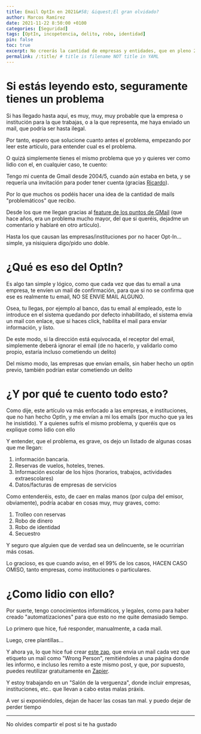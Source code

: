 ```yaml
---
title: Email OptIn en 2021&#58; &iquest;El gran olvidado?
author: Marcos Ramírez
date: 2021-11-22 8:50:00 +0100
categories: [Seguridad]
tags: [OptIn, incopetencia, delito, robo, identidad]
pin: false
toc: true
excerpt: No creerás la cantidad de empresas y entidades, que en pleno 2021, siguen enviando emails, con datos confidenciales, sin hacer optin 🤦🏻‍♂️
permalink: /:title/ # title is filename NOT title in YAML
---
```


# Si estás leyendo esto, seguramente tienes un problema

Si has llegado hasta aquí, es muy, muy, muy probable que la empresa o institución para la que trabajas, o a la que representa, me haya enviado un mail, que podría ser hasta ilegal.

Por tanto, espero que solucione cuanto antes el problema, empezando por leer este artículo, para entender cual es el problema.

O quizá simplemente tienes el mismo problema que yo y quieres ver como lidio con el, en cualquier caso, te cuento:


Tengo mi cuenta de Gmail desde 2004/5, cuando aún estaba en beta, y se requería una invitación para poder tener cuenta (gracias [Ricardo](https://gallir.wordpress.com/)).

Por lo que muchos os podéis hacer una idea de la cantidad de mails "problemáticos" que recibo.

Desde los que me llegan gracias al [feature de los puntos de GMail](https://support.google.com/mail/answer/7436150?hl=es) (que hace años, era un problema mucho mayor, del que si queréis, dejadme un comentario y hablaré en otro artículo).

Hasta los que causan las empresas/instituciones por no hacer Opt-In... simple, ya nisiquiera digo/pido uno doble.

# ¿Qué es eso del OptIn?

Es algo tan simple y lógico, como que cada vez que das tu email a una empresa, te envíen un mail de confirmación, para que si no se confirma que ese es realmente tu email, NO SE ENVIE MAIL ALGUNO.

Osea, tu llegas, por ejemplo al banco, das tu email al empleado, este lo introduce en el sistema quedando por defecto inhabilitado, el sistema envia un mail con enlace, que si haces click, habilita el mail para enviar información, y listo.

De este modo, si la dirección está equivocada, el receptor del email, simplemente deberá ignorar el email (de no hacerlo, y validarlo como propio, estaría incluso cometiendo un delito)

Del mismo modo, las empresas que envían emails, sin haber hecho un optin previo, también podrían estar cometiendo un delito

# ¿Y por qué te cuento todo esto?

Como dije, este artículo va más enfocado a las empresas, e instituciones, que no han hecho OptIn, y me envían a mi los emails (por mucho que ya les he insistido).
Y a quienes sufrís el mismo problema, y queréis que os explique como lidio con ello

Y entender, que el problema, es grave, os dejo un listado de algunas cosas que me llegan:

1. información bancaria.
2. Reservas de vuelos, hoteles, trenes.
3. Información escolar de los hijos (horarios, trabajos, actividades extraescolares)
4. Datos/facturas de empresas de servicios


Como entenderéis, esto, de caer en malas manos (por culpa del emisor, obviamente), podría acabar en cosas muy, muy graves, como:

1. Trolleo con reservas
2. Robo de dinero
3. Robo de identidad
4. Secuestro

Y seguro que alguien que de verdad sea un delincuente, se le ocurrirían más cosas.


Lo gracioso, es que cuando aviso, en el 99% de los casos, HACEN CASO OMISO, tanto empresas, como instituciones o particulares.

# ¿Como lidio con ello?

Por suerte, tengo conocimientos informáticos, y legales, como para haber creado "automatizaciones" para que esto no me quite demasiado tiempo.

Lo primero que hice, fué responder, manualmente, a cada mail.

Luego, cree plantillas...

Y ahora ya, lo que hice fué crear [este zap](https://zapier.com/shared/ec5d17148c3b041f150cd0fd51544af2cd3e293a), que envia un mail cada vez que etiqueto un mail como "Wrong Person", remitiéndoles a una página donde les informo, e incluso les remito a este mismo post, y que, por supuesto, puedes reutilizar gratuitamente en [Zapier](https://zapier.com).

Y estoy trabajando en un "Salón de la verguenza", donde incluir empresas, instituciones, etc.. que llevan a cabo estas malas práxis.

A ver si exponiéndoles, dejan de hacer las cosas tan mal. y puedo dejar de perder tiempo


***
No olvides compartir el post si te ha gustado
